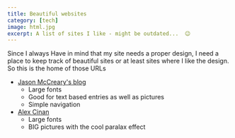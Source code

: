 ```yaml
---
title: Beautiful websites
category: [tech]
image: html.jpg
excerpt: A list of sites I like - might be outdated...  😉
---
```


Since I always Have in mind that my site needs a proper design, I need a place to keep track of beautiful sites or at least sites where I like the design. So this is the home of those URLs 

* [Jason McCreary's blog](http://jason.pureconcepts.net/)
    * Large fonts
    * Good for text based entries as well as pictures
    * Simple navigation
* [Alex Cinan](http://alexcican.com/)
    * Large fonts
    * BIG pictures with the cool paralax effect